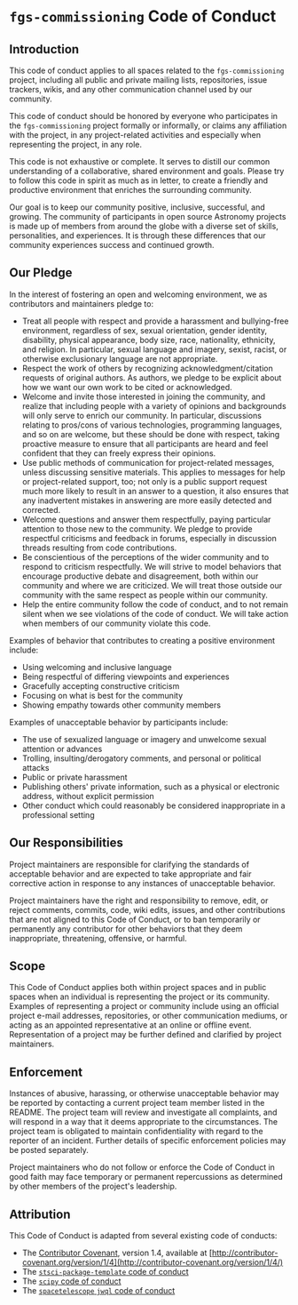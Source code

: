 # `fgs-commissioning` Code of Conduct

## Introduction

This code of conduct applies to all spaces related to the `fgs-commissioning` project, including all public and private mailing lists, repositories, issue trackers, wikis, and any other communication channel used by our community.

This code of conduct should be honored by everyone who participates in the `fgs-commissioning` project formally or informally, or claims any affiliation with the project, in any project-related activities and especially when representing the project, in any role.

This code is not exhaustive or complete. It serves to distill our common understanding of a collaborative, shared environment and goals. Please try to follow this code in spirit as much as in letter, to create a friendly and productive environment that enriches the surrounding community.

Our goal is to keep our community positive, inclusive, successful, and growing. The community of participants in open source Astronomy projects is made up of members from around the globe with a diverse set of skills, personalities, and experiences. It is through these differences that our community experiences success and continued growth.

## Our Pledge

In the interest of fostering an open and welcoming environment, we as contributors and maintainers pledge to:

- Treat all people with respect and provide a harassment and bullying-free environment, regardless of sex, sexual orientation, gender identity, disability, physical appearance, body size, race, nationality, ethnicity, and religion. In particular, sexual language and imagery, sexist, racist, or otherwise exclusionary language are not appropriate.
- Respect the work of others by recognizing acknowledgment/citation requests of original authors. As authors, we pledge to be explicit about how we want our own work to be cited or acknowledged.
- Welcome and invite those interested in joining the community, and realize that including people with a variety of opinions and backgrounds will only serve to enrich our community. In particular, discussions relating to pros/cons of various technologies, programming languages, and so on are welcome, but these should be done with respect, taking proactive measure to ensure that all participants are heard and feel confident that they can freely express their opinions.
- Use public methods of communication for project-related messages, unless discussing sensitive materials. This applies to messages for help or project-related support, too; not only is a public support request much more likely to result in an answer to a question, it also ensures that any inadvertent mistakes in answering are more easily detected and corrected.
- Welcome questions and answer them respectfully, paying particular attention to those new to the community. We pledge to provide respectful criticisms and feedback in forums, especially in discussion threads resulting from code contributions.
- Be conscientious of the perceptions of the wider community and to respond to criticism respectfully. We will strive to model behaviors that encourage productive debate and disagreement, both within our community and where we are criticized. We will treat those outside our community with the same respect as people within our community.
- Help the entire community follow the code of conduct, and to not remain silent when we see violations of the code of conduct. We will take action when members of our community violate this code.

Examples of behavior that contributes to creating a positive environment include:

* Using welcoming and inclusive language
* Being respectful of differing viewpoints and experiences
* Gracefully accepting constructive criticism
* Focusing on what is best for the community
* Showing empathy towards other community members

Examples of unacceptable behavior by participants include:

* The use of sexualized language or imagery and unwelcome sexual attention or advances
* Trolling, insulting/derogatory comments, and personal or political attacks
* Public or private harassment
* Publishing others' private information, such as a physical or electronic address, without explicit permission
* Other conduct which could reasonably be considered inappropriate in a professional setting

## Our Responsibilities

Project maintainers are responsible for clarifying the standards of acceptable behavior and are expected to take appropriate and fair corrective action in response to any instances of unacceptable behavior.

Project maintainers have the right and responsibility to remove, edit, or reject comments, commits, code, wiki edits, issues, and other contributions that are not aligned to this Code of Conduct, or to ban temporarily or permanently any contributor for other behaviors that they deem inappropriate, threatening, offensive, or harmful.

## Scope

This Code of Conduct applies both within project spaces and in public spaces when an individual is representing the project or its community. Examples of representing a project or community include using an official project e-mail addresses, repositories, or other communication mediums, or acting as an appointed representative at an online or offline event. Representation of a project may be further defined and clarified by project maintainers.

## Enforcement

Instances of abusive, harassing, or otherwise unacceptable behavior may be reported by contacting a current project team member listed in the README. The project team will review and investigate all complaints, and will respond in a way that it deems appropriate to the circumstances. The project team is obligated to maintain confidentiality with regard to the reporter of an incident. Further details of specific enforcement policies may be posted separately.

Project maintainers who do not follow or enforce the Code of Conduct in good faith may face temporary or permanent repercussions as determined by other members of the project's leadership.

## Attribution

This Code of Conduct is adapted from several existing code of conducts:

- The [Contributor Covenant](http://contributor-covenant.org), version 1.4, available at [http://contributor-covenant.org/version/1/4](http://contributor-covenant.org/version/1/4/)
- The [`stsci-package-template` code of conduct](https://github.com/spacetelescope/stsci-package-template/blob/master/CODE_OF_CONDUCT.md)
- The [`scipy` code of conduct](https://docs.scipy.org/doc/scipy/reference/dev/conduct/code_of_conduct.html)
- The [`spacetelescope` `jwql` code of conduct](https://github.com/spacetelescope/jwql/blob/master/CODE_OF_CONDUCT.md)
